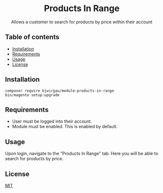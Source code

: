 <h1 align="center">Products In Range</h1> 

<div align="center">
  <p>Allows a customer to search for products by price within their account</p>
</div>

## Table of contents

- [Installation](#installation)
- [Requirements](#requirements)
- [Usage](#usage)
- [License](#license)

## Installation

```
composer require bjwirgau/module-products-in-range
bin/magento setup:upgrade
```

## Requirements

* User must be logged into their account.
* Module must be enabled. This is enabled by default.

## Usage

Upon login, navigate to the "Products In Range" tab. Here you will be able to search for products by price.

## License

[MIT](https://opensource.org/licenses/MIT)